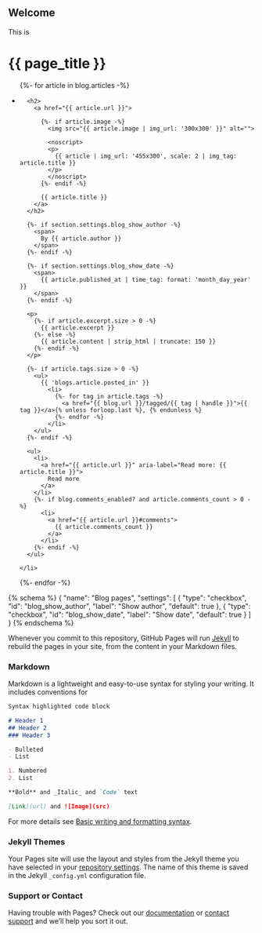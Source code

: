 ## Welcome 

This is 

<h1>{{ page_title }}</h1>

<ul>
  {%- for article in blog.articles -%}
    <li>

      <h2>
        <a href="{{ article.url }}">

          {%- if article.image -%}
            <img src="{{ article.image | img_url: '300x300' }}" alt="">

            <noscript>
            <p>
              {{ article | img_url: '455x300', scale: 2 | img_tag: article.title }}
            </p>
            </noscript>
          {%- endif -%}

          {{ article.title }}
        </a>
      </h2>

      {%- if section.settings.blog_show_author -%}
        <span>
          By {{ article.author }}
        </span>
      {%- endif -%}

      {%- if section.settings.blog_show_date -%}
        <span>
          {{ article.published_at | time_tag: format: 'month_day_year' }}
        </span>
      {%- endif -%}

      <p>
        {%- if article.excerpt.size > 0 -%}
          {{ article.excerpt }}
        {%- else -%}
          {{ article.content | strip_html | truncate: 150 }}
        {%- endif -%}
      </p>

      {%- if article.tags.size > 0 -%}
        <ul>
          {{ 'blogs.article.posted_in' }}
            <li>
              {%- for tag in article.tags -%}
                <a href="{{ blog.url }}/tagged/{{ tag | handle }}">{{ tag }}</a>{% unless forloop.last %}, {% endunless %}
              {%- endfor -%}
            </li>
        </ul>
      {%- endif -%}

      <ul>
        <li>
          <a href="{{ article.url }}" aria-label="Read more: {{ article.title }}">
            Read more
          </a>
        </li>
        {%- if blog.comments_enabled? and article.comments_count > 0 -%}
          <li>
            <a href="{{ article.url }}#comments">
              {{ article.comments_count }}
            </a>
          </li>
        {%- endif -%}
      </ul>

    </li>
  {%- endfor -%}
</ul>

{% schema %}
{
  "name": "Blog pages",
  "settings": [
    {
      "type": "checkbox",
      "id": "blog_show_author",
      "label": "Show author",
      "default": true
    },
    {
      "type": "checkbox",
      "id": "blog_show_date",
      "label": "Show date",
      "default": true
    }
  ]
}
{% endschema %}

Whenever you commit to this repository, GitHub Pages will run [Jekyll](https://jekyllrb.com/) to rebuild the pages in your site, from the content in your Markdown files.

### Markdown

Markdown is a lightweight and easy-to-use syntax for styling your writing. It includes conventions for

```markdown
Syntax highlighted code block

# Header 1
## Header 2
### Header 3

- Bulleted
- List

1. Numbered
2. List

**Bold** and _Italic_ and `Code` text

[Link](url) and ![Image](src)
```

For more details see [Basic writing and formatting syntax](https://docs.github.com/en/github/writing-on-github/getting-started-with-writing-and-formatting-on-github/basic-writing-and-formatting-syntax).

### Jekyll Themes

Your Pages site will use the layout and styles from the Jekyll theme you have selected in your [repository settings](https://github.com/LaviSahu/LaviSahu.github.io/settings/pages). The name of this theme is saved in the Jekyll `_config.yml` configuration file.

### Support or Contact

Having trouble with Pages? Check out our [documentation](https://docs.github.com/categories/github-pages-basics/) or [contact support](https://support.github.com/contact) and we’ll help you sort it out.
